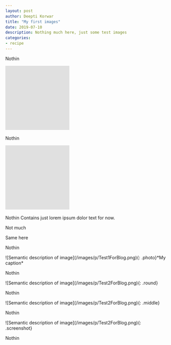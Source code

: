 ```yaml
---
layout: post
author: Deepti Korwar
title: "My first images"
date: 2019-07-10
description: Nothing much here, just some test images
categories:
- recipe
---
```

<p>Nothin</p>
<img src="/images/p/Test1ForBlog.png"/>
<p>Nothin</p>
<img style="max-width: 200px" style="float: right" src="/images/p/Test1ForBlog.png"/>
<p>Nothin Contains just lorem ipsum dolor text for now.</p>
<p>Not much</p>
<p>Same here</p>
<p>Nothin</p>
![Semantic description of image](/images/p/Test1ForBlog.png){: .photo}*My caption*
<p>Nothin</p>
![Semantic description of image](/images/p/Test2ForBlog.png){: .round}
<p>Nothin</p>
![Semantic description of image](/images/p/Test2ForBlog.png){: .middle}
<p>Nothin</p>
![Semantic description of image](/images/p/Test2ForBlog.png){: .screenshot}
<p>Nothin</p>
